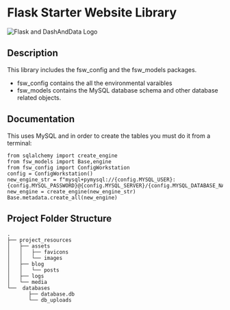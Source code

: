 # Flask Starter Website Library

![Flask and DashAndData Logo](https://venturer.dashanddata.com/get_aux_file_from_dir/images/dd_and_flask.png)

## Description
This library includes the fsw_config and the fsw_models packages. 
- fsw_config contains the all the environmental varaibles
- fsw_models contains the MySQL database schema and other database related objects.


## Documentation
This uses MySQL and in order to create the tables you must do it from a terminal:
```
from sqlalchemy import create_engine
from fsw_models import Base,engine
from fsw_config import ConfigWorkstation
config = ConfigWorkstation()
new_engine_str = f"mysql+pymysql://{config.MYSQL_USER}:{config.MYSQL_PASSWORD}@{config.MYSQL_SERVER}/{config.MYSQL_DATABASE_NAME}"
new_engine = create_engine(new_engine_str)
Base.metadata.create_all(new_engine)
```

## Project Folder Structure 

```
.
├── project_resources
│   ├── assets
│   │   ├── favicons
│   │   └── images
│   ├── blog
│   │   └── posts
│   ├── logs
│   └── media
└──  databases
       ├── database.db
       └── db_uploads
```

